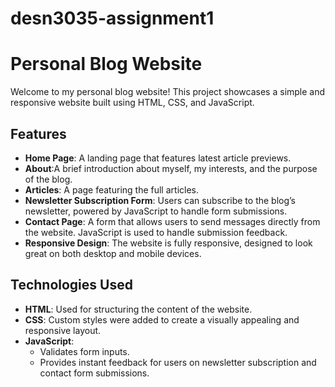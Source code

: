 # desn3035-assignment1

# Personal Blog Website

Welcome to my personal blog website! This project showcases a simple and responsive website built using HTML, CSS, and JavaScript.

## Features

- **Home Page**: A landing page that features latest article previews.
- **About**:A brief introduction about myself, my interests, and the purpose of the blog.
- **Articles**: A page featuring the full articles.
- **Newsletter Subscription Form**: Users can subscribe to the blog’s newsletter, powered by JavaScript to handle form submissions.
- **Contact Page**: A form that allows users to send messages directly from the website. JavaScript is used to handle submission feedback.
- **Responsive Design**: The website is fully responsive, designed to look great on both desktop and mobile devices.

## Technologies Used

- **HTML**: Used for structuring the content of the website.
- **CSS**: Custom styles were added to create a visually appealing and responsive layout.
- **JavaScript**:
  - Validates form inputs.
  - Provides instant feedback for users on newsletter subscription and contact form submissions.
